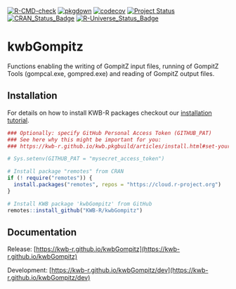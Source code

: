 [![R-CMD-check](https://github.com/KWB-R/kwbGompitz/workflows/R-CMD-check/badge.svg)](https://github.com/KWB-R/kwbGompitz/actions?query=workflow%3AR-CMD-check)
[![pkgdown](https://github.com/KWB-R/kwbGompitz/workflows/pkgdown/badge.svg)](https://github.com/KWB-R/kwbGompitz/actions?query=workflow%3Apkgdown)
[![codecov](https://codecov.io/github/KWB-R/kwbGompitz/branch/main/graphs/badge.svg)](https://codecov.io/github/KWB-R/kwbGompitz)
[![Project Status](https://img.shields.io/badge/lifecycle-experimental-orange.svg)](https://www.tidyverse.org/lifecycle/#experimental)
[![CRAN_Status_Badge](https://www.r-pkg.org/badges/version/kwbGompitz)]()
[![R-Universe_Status_Badge](https://kwb-r.r-universe.dev/badges/kwbGompitz)](https://kwb-r.r-universe.dev/)

# kwbGompitz

Functions enabling the writing of GompitZ input files,
running of GompitZ Tools (gompcal.exe, gompred.exe) and reading of
GompitZ output files.

## Installation

For details on how to install KWB-R packages checkout our [installation tutorial](https://kwb-r.github.io/kwb.pkgbuild/articles/install.html).

```r
### Optionally: specify GitHub Personal Access Token (GITHUB_PAT)
### See here why this might be important for you:
### https://kwb-r.github.io/kwb.pkgbuild/articles/install.html#set-your-github_pat

# Sys.setenv(GITHUB_PAT = "mysecret_access_token")

# Install package "remotes" from CRAN
if (! require("remotes")) {
  install.packages("remotes", repos = "https://cloud.r-project.org")
}

# Install KWB package 'kwbGompitz' from GitHub
remotes::install_github("KWB-R/kwbGompitz")
```

## Documentation

Release: [https://kwb-r.github.io/kwbGompitz](https://kwb-r.github.io/kwbGompitz)

Development: [https://kwb-r.github.io/kwbGompitz/dev](https://kwb-r.github.io/kwbGompitz/dev)
